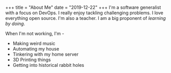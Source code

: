 +++
title = "About Me"
date = "2019-12-22"
+++
I'm a software generalist with a focus on DevOps. I really enjoy tackling challenging problems. I love everything open source. 
I'm also a teacher. I am a big proponent of _learning by doing_. 

When I'm not working, I'm - 

- Making weird music
- Automating my house
- Tinkering with my home server
- 3D Printing things
- Getting into historical rabbit holes 